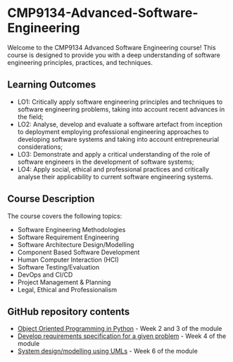 # CMP9134-Advanced-Software-Engineering
Welcome to the CMP9134 Advanced Software Engineering course! This course is designed to provide you with a deep understanding of software engineering principles, practices, and techniques.

## Learning Outcomes
* LO1: Critically apply software engineering principles and techniques to software engineering problems, taking into
account recent advances in the field;
* LO2: Analyse, develop and evaluate a software artefact from inception to deployment employing professional
engineering approaches to developing software systems and taking into account entrepreneurial considerations;
* LO3: Demonstrate and apply a critical understanding of the role of software engineers in the development of software
systems;
* LO4: Apply social, ethical and professional practices and critically analyse their applicability to current software
engineering systems.

## Course Description
The course covers the following topics:
* Software Engineering Methodologies
* Software Requirement Engineering
* Software Architecture Design/Modelling
* Component Based Software Development
* Human Computer Interaction (HCI)
* Software Testing/Evaluation
* DevOps and CI/CD
* Project Management & Planning
* Legal, Ethical and Professionalism

## GitHub repository contents
* [Object Oriented Programming in Python](OOP.md) - Week 2 and 3 of the module
* [Develop requirements specification for a given problem](REQUIREMENTS-ENGINEERING.md) - Week 4 of the module
* [System design/modelling using UMLs](UML.md) - Week 6 of the module